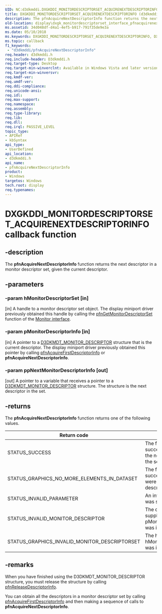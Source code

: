 ```yaml
---
UID: NC:d3dkmddi.DXGKDDI_MONITORDESCRIPTORSET_ACQUIRENEXTDESCRIPTORINFO
title: DXGKDDI_MONITORDESCRIPTORSET_ACQUIRENEXTDESCRIPTORINFO (d3dkmddi.h)
description: The pfnAcquireNextDescriptorInfo function returns the next descriptor in a monitor descriptor set, given the current descriptor.
old-location: display\dxgk_monitordescriptorset_interface_pfnacquirenextdescriptorinfo.htm
ms.assetid: 34d048df-d4a1-4ef5-b917-791f35de9e3a
ms.date: 05/10/2018
ms.keywords: DXGKDDI_MONITORDESCRIPTORSET_ACQUIRENEXTDESCRIPTORINFO, DXGKDDI_MONITORDESCRIPTORSET_ACQUIRENEXTDESCRIPTORINFO callback, VidPnFunctions_ae273fb1-032c-4d22-86ef-849a4650c82e.xml, d3dkmddi/pfnAcquireNextDescriptorInfo, display.dxgk_monitordescriptorset_interface_pfnacquirenextdescriptorinfo, pfnAcquireNextDescriptorInfo, pfnAcquireNextDescriptorInfo callback function [Display Devices]
ms.topic: callback
f1_keywords:
 - "d3dkmddi/pfnAcquireNextDescriptorInfo"
req.header: d3dkmddi.h
req.include-header: D3dkmddi.h
req.target-type: Desktop
req.target-min-winverclnt: Available in Windows Vista and later versions of the Windows operating systems.
req.target-min-winversvr: 
req.kmdf-ver: 
req.umdf-ver: 
req.ddi-compliance: 
req.unicode-ansi: 
req.idl: 
req.max-support: 
req.namespace: 
req.assembly: 
req.type-library: 
req.lib: 
req.dll: 
req.irql: PASSIVE_LEVEL
topic_type:
- APIRef
- kbSyntax
api_type:
- UserDefined
api_location:
- d3dkmddi.h
api_name:
- pfnAcquireNextDescriptorInfo
product:
- Windows
targetos: Windows
tech.root: display
req.typenames: 
---
```


# DXGKDDI_MONITORDESCRIPTORSET_ACQUIRENEXTDESCRIPTORINFO callback function


## -description


The <b>pfnAcquireNextDescriptorInfo</b> function returns the next descriptor in a monitor descriptor set, given the current descriptor.


## -parameters




### -param hMonitorDescriptorSet [in]

[in] A handle to a monitor descriptor set object. The display miniport driver previously obtained this handle by calling the <a href="https://docs.microsoft.com/windows-hardware/drivers/ddi/content/d3dkmddi/nc-d3dkmddi-dxgkddi_monitor_getmonitordescriptorset">pfnGetMonitorDescriptorSet</a> function of the <a href="https://docs.microsoft.com/windows-hardware/drivers/ddi/content/index">Monitor interface</a>.


### -param pMonitorDescriptorInfo [in]

[in] A pointer to a <a href="https://docs.microsoft.com/windows-hardware/drivers/ddi/content/d3dkmdt/ns-d3dkmdt-_d3dkmdt_monitor_descriptor">D3DKMDT_MONITOR_DESCRIPTOR</a> structure that is the current descriptor. The display miniport driver previously obtained this pointer by calling <a href="https://docs.microsoft.com/windows-hardware/drivers/ddi/content/d3dkmddi/nc-d3dkmddi-dxgkddi_monitordescriptorset_acquirefirstdescriptorinfo">pfnAcquireFirstDescriptorInfo</a> or <b>pfnAcquireNextDescriptorInfo</b>. 


### -param ppNextMonitorDescriptorInfo [out]

[out] A pointer to a variable that receives a pointer to a <a href="https://docs.microsoft.com/windows-hardware/drivers/ddi/content/d3dkmdt/ns-d3dkmdt-_d3dkmdt_monitor_descriptor">D3DKMDT_MONITOR_DESCRIPTOR</a> structure. The structure is the next descriptor in the set.


## -returns



The <b>pfnAcquireNextDescriptorInfo</b> function returns one of the following values.

|Return code|Description|
|--- |--- |
|STATUS_SUCCESS|The function successfully returned the next descriptor in the set.|
|STATUS_GRAPHICS_NO_MORE_ELEMENTS_IN_DATASET|The function succeeded, but there were no more descriptors in the set.|
|STATUS_INVALID_PARAMETER|An invalid parameter was supplied.|
|STATUS_INVALID_MONITOR_DESCRIPTOR|The descriptor supplied in pMonitorDescriptorInfo was invalid.|
|STATUS_GRAPHICS_INVALID_MONITOR_DESCRIPTORSET|The handle supplied in hMonitorDescriptorSet was invalid.|




## -remarks



When you have finished using the D3DKMDT_MONITOR_DESCRIPTOR structure, you must release the structure by calling <a href="https://docs.microsoft.com/windows-hardware/drivers/ddi/content/d3dkmddi/nc-d3dkmddi-dxgkddi_monitordescriptorset_releasedescriptorinfo">pfnReleaseDescriptorInfo</a>.

You can obtain all the descriptors in a monitor descriptor set by calling <a href="https://docs.microsoft.com/windows-hardware/drivers/ddi/content/d3dkmddi/nc-d3dkmddi-dxgkddi_monitordescriptorset_acquirefirstdescriptorinfo">pfnAcquireFirstDescriptorInfo</a> and then making a sequence of calls to <b>pfnAcquireNextDescriptorInfo</b>.



